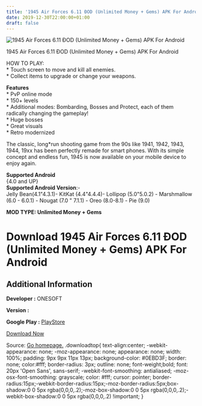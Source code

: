 ```yaml
---
title: '1945 Air Forces 6.11 ÐOD (Unlimited Money + Gems) APK For Android'
date: 2019-12-30T22:00:00+01:00
draft: false
---
```


![1945 Air Forces 6.11 ÐOD (Unlimited Money + Gems) APK For Android](https://i1.wp.com/apkhome.net/wp-content/uploads/2019/12/1945-Air-Forces-6.11-ÐOD-Unlimited-Money-Gems.png "1945 Air Forces 6.11 ÐOD (Unlimited Money + Gems) APK For Android")

  

1945 Air Forces 6.11 ÐOD (Unlimited Money + Gems) APK For Android

HOW TO PLAY:  
\* Touch screen to move and kill all enemies.  
\* Collect items to upgrade or change your weapons.

**Features**  
\* PvP online mode  
\* 150+ levels  
\* Additional modes: Bombarding, Bosses and Protect, each of them radically changing the gameplay!  
\* Huge bosses  
\* Great visuals  
\* Retro modernized

The classic, long\*run shooting game from the 90s like 1941, 1942, 1943, 1944, 19xx has been perfectly remade for smart phones. With its simple concept and endless fun, 1945 is now available on your mobile device to enjoy again.

**Supported Android**  
{4.0 and UP}  
**Supported Android Version**:-  
Jelly Bean(4.1"4.3.1)- KitKat (4.4"4.4.4)- Lollipop (5.0"5.0.2) - Marshmallow (6.0 - 6.0.1) - Nougat (7.0 " 7.1.1) - Oreo (8.0-8.1) - Pie (9.0)

**MOD TYPE: Unlimited Money + Gems**

Download 1945 Air Forces 6.11 ÐOD (Unlimited Money + Gems) APK For Android
===========================================================================

Additional Information
----------------------

**Developer :** ONESOFT

**Version :**

**Google Play :** [PlayStore](https://play.google.com/store/apps/details?id=com.os.airforce)

  

[Download Now](https://store4app.co/post/1945-air-forces-6-11-od-unlimited-money-gems-apk-for-android_1577726077)

  
Source: [Go homepage.](https://store4app.co/post/1945-air-forces-6-11-od-unlimited-money-gems-apk-for-android_1577726077) .downloadtop{ text-align:center; -webkit-appearance: none; -moz-appearance: none; appearance: none; width: 100%; padding: 9px 9px 11px 13px; background-color: #0EBD3F; border: none; color:#fff; border-radius: 3px; outline: none; font-weight;bold; font: 20px 'Open Sans', sans-serif; -webkit-font-smoothing: antialiased; -moz-osx-font-smoothing: grayscale; color: #fff; cursor: pointer; border-radius:15px;-webkit-border-radius:15px;-moz-border-radius:5px;box-shadow:0 0 5px rgba(0,0,0,.2);-moz-box-shadow:0 0 5px rgba(0,0,0,.2);-webkit-box-shadow:0 0 5px rgba(0,0,0,.2) !important; }